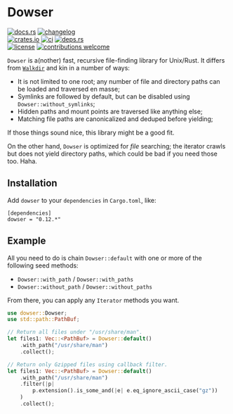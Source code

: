 # Dowser

[![docs.rs](https://img.shields.io/docsrs/dowser.svg?style=flat-square&label=docs.rs)](https://docs.rs/dowser/)
[![changelog](https://img.shields.io/crates/v/dowser.svg?style=flat-square&label=changelog&color=9b59b6)](https://github.com/Blobfolio/dowser/blob/master/CHANGELOG.md)<br>
[![crates.io](https://img.shields.io/crates/v/dowser.svg?style=flat-square&label=crates.io)](https://crates.io/crates/dowser)
[![ci](https://img.shields.io/github/actions/workflow/status/Blobfolio/dowser/ci.yaml?style=flat-square&label=ci)](https://github.com/Blobfolio/dowser/actions)
[![deps.rs](https://deps.rs/repo/github/blobfolio/dowser/status.svg?style=flat-square&label=deps.rs)](https://deps.rs/repo/github/blobfolio/dowser)<br>
[![license](https://img.shields.io/badge/license-wtfpl-ff1493?style=flat-square)](https://en.wikipedia.org/wiki/WTFPL)
[![contributions welcome](https://img.shields.io/badge/PRs-welcome-brightgreen.svg?style=flat-square&label=contributions)](https://github.com/Blobfolio/dowser/issues)

`Dowser` is a(nother) fast, recursive file-finding library for Unix/Rust. It differs from [`Walkdir`](https://crates.io/crates/walkdir) and kin in a number of ways:

* It is not limited to one root; any number of file and directory paths can be loaded and traversed en masse;
* Symlinks are followed by default, but can be disabled using `Dowser::without_symlinks`;
* Hidden paths and mount points are traversed like anything else;
* Matching file paths are canonicalized and deduped before yielding;

If those things sound nice, this library might be a good fit.

On the other hand, `Dowser` is optimized for _file_ searching; the iterator crawls but does not yield directory paths, which could be bad if you need those too. Haha.



## Installation

Add `dowser` to your `dependencies` in `Cargo.toml`, like:

```
[dependencies]
dowser = "0.12.*"
```



## Example

All you need to do is chain `Dowser::default` with one or more of the following seed methods:

* `Dowser::with_path` / `Dowser::with_paths`
* `Dowser::without_path` / `Dowser::without_paths`

From there, you can apply any `Iterator` methods you want.

```rust
use dowser::Dowser;
use std::path::PathBuf;

// Return all files under "/usr/share/man".
let files1: Vec::<PathBuf> = Dowser::default()
    .with_path("/usr/share/man")
    .collect();

// Return only Gzipped files using callback filter.
let files1: Vec::<PathBuf> = Dowser::default()
    .with_path("/usr/share/man")
    .filter(|p|
        p.extension().is_some_and(|e| e.eq_ignore_ascii_case("gz"))
    )
    .collect();
```
